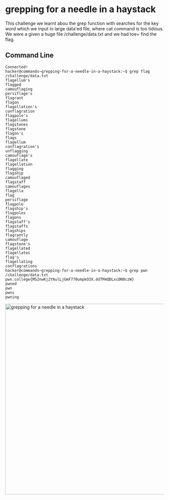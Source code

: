 # grepping for a needle in a haystack
This challenge we learnt abou the grep function with  searches for the key word which we input in large data'ed file, where cat command is too tidious. We were a given a huge
file /challenge/data.txt and we had toe= find the flag.
## Command Line
```
Connected!
hacker@commands~grepping-for-a-needle-in-a-haystack:~$ grep flag /challenge/data.txt
flagellum's
flagged
camouflaging
persiflage's
flagrant
flagon
flagellation's
conflagration
flagpole's
flagellums
flagstones
flagstone
flagon's
flags
flagellum
conflagration's
unflagging
camouflage's
flagellate
flagellation
flagging
flagship
camouflaged
flagstaff
camouflages
flagella
flag
persiflage
flagpole
flagship's
flagpoles
flagons
flagstaff's
flagstaffs
flagships
flagrantly
camouflage
flagstone's
flagellated
flagellates
flag's
flagellating
conflagrations
hacker@commands~grepping-for-a-needle-in-a-haystack:~$ grep pwn /challenge/data.txt
pwn.college{MS2nwKj2YAulLjGmF770umpkO3X.ddTM4QDLxcDN0czW}
pwned
pwn
pwns
pwning
```
<img width="604" alt="grepping for a needle in a haystack" src="https://github.com/user-attachments/assets/4f52cb29-e3eb-448f-aa51-89ef0d356291">

